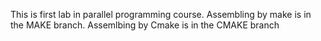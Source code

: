 This is first lab in parallel programming course.
Assembling by make is in the MAKE branch.
Assemlbing by Cmake is in the CMAKE branch
